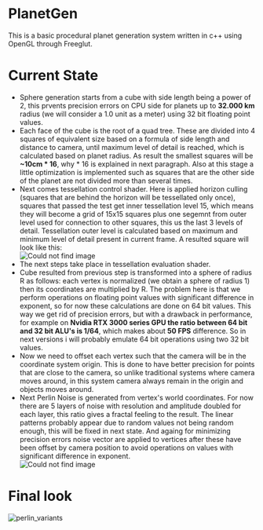 # PlanetGen
This is a basic procedural planet generation system written in c++ using OpenGL through Freeglut.

# Current State

  - Sphere generation starts from a cube with side length being a power of 2, this prvents precision errors on CPU side for planets up to **32.000 km** radius (we will consider a 1.0 unit as a meter) using 32 bit floating point values.
  - Each face of the cube is the root of a quad tree. These are divided into 4 squares of equivalent size based on a formula of side length and distance to camera, until maximum level of detail is reached, which is calculated based on planet radius. As result the smallest squares will be **~10cm * 16**, why * 16 is explained in next paragraph. Also at this stage a little optimization is implemented such as squares that are the other side of the planet are not divided more than several times.
  - Next comes tessellation control shader. Here is applied horizon culling (squares that are behind the horizon will be tessellated only once), squares that passed the test get inner tessellation level 15, which means they will become a grid of 15x15 squares plus one segemnt from outer level used for connection to other squares, this us the last 3 levels of detail. Tessellation outer level is calculated based on maximum and minimum level of detail present in current frame. A resulted square will look like this:
<br>![Could not find image](https://github.com/MrDebuggins/PlanetGen/assets/96007801/f44d3816-29f5-4676-9ab9-2e2683f803e8)<br>
  - The next steps take place in tessellation evaluation shader.
  - Cube resulted from previous step is transformed into a sphere of radius R as follows: each vertex is normalized (we obtain a sphere of radius 1) then its coordinates are multiplied by R. The problem here is that we perform operations on floating point values with significant difference in exponent, so for now these calculations are done on 64 bit values. This way we get rid of precision errors, but with a drawback in performance, for example on **Nvidia RTX 3000 series GPU the ratio between 64 bit and 32 bit ALU's is 1/64**, which makes about **50 FPS** difference. So in next versions i will probably emulate 64 bit operations using two 32 bit values.
  - Now we need to offset each vertex such that the camera will be in the coordinate system origin. This is done to have better precision for points that are close to the camera, so unlike traditional systems where camera moves around, in this system camera always remain in the origin and objects moves around.
  - Next Perlin Noise is generated from vertex's world coordinates. For now there are 5 layers of noise with resolution and amplitude doubled for each layer, this ratio gives a fractal feeling to the result. The linear patterns probably appear due to random values not being random enough, this will be fixed in next state. And againg for minimizing precision errors noise vector are applied to vertices after these have been offset by camera position to avoid operations on values with significant difference in exponent. 
<br>![Could not find image](https://github.com/MrDebuggins/PlanetGen/assets/96007801/fba8d39d-f42e-43b0-9696-94fd28764145)<br>

# Final look
![perlin_variants](https://github.com/user-attachments/assets/b0390c16-342a-46b2-a577-3bfe2fe8fa3a)

